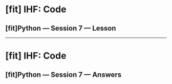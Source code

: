 # [fit] IHF: Code
## [fit]Python — Session 7 — Lesson

---

# [fit] IHF: Code
## [fit]Python — Session 7 — Answers
